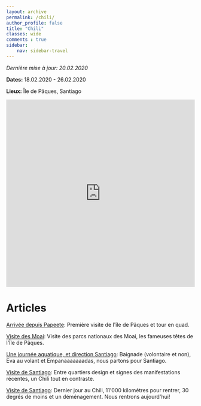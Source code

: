 ```yaml
---
layout: archive
permalink: /chili/
author_profile: false
title: "Chili"
classes: wide
comments : true
sidebar:
    nav: sidebar-travel
---
```


*Dernière mise à jour: 20.02.2020*

**Dates:** 18.02.2020 - 26.02.2020

**Lieux:** Île de Pâques, Santiago

<iframe src="https://www.google.com/maps/d/u/0/embed?mid=1R0eNWBy5SPIa_Gfw-LaNXi3mP73n_0Pj" width="100%" height="500" frameBorder="0"></iframe>

<br>

# Articles

[Arrivée depuis Papeete](https://maelfabien.github.io/chili_0/): Première visite de l'île de Pâques et tour en quad.

[Visite des Moai](https://maelfabien.github.io/chili_1/): Visite des parcs nationaux des Moai, les fameuses têtes de l'Île de Pâques.

[Une journée aquatique, et direction Santiago](https://maelfabien.github.io/chili_2/): Baignade (volontaire et non), Eva au volant et Empanaaaaaaadas, nous partons pour Santiago.

[Visite de Santiago](https://maelfabien.github.io/chili_3/): Entre quartiers design et signes des manifestations récentes, un Chili tout en contraste.

[Visite de Santiago](https://maelfabien.github.io/chili_4/): Dernier jour au Chili, 11'000 kilomètres pour rentrer, 30 degrés de moins et un déménagement. Nous rentrons aujourd'hui!
